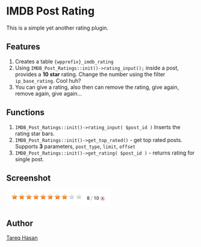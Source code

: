 IMDB Post Rating
====================

This is a simple yet another rating plugin.


Features
---------------
1. Creates a table `{wpprefix}_imdb_rating`
2. Using `IMDB_Post_Ratings::init()->rating_input();` inside a post, provides a **10 star** rating. Change the number using the filter `ip_base_rating`. Cool huh?
3. You can give a rating, also then can remove the rating, give again, remove again, give again…

Functions
------------------

1. `IMDB_Post_Ratings::init()->rating_input( $post_id )` Inserts the rating star bars.
1. `IMDB_Post_Ratings::init()->get_top_rated()` - get top rated posts. Supports **3** parameters, `post_type`, `limit`, `offset`
1. `IMDB_Post_Ratings::init()->get_rating( $post_id )` - returns rating for single post.

Screenshot
---------------
![screenshot](screenshot-1.png)


Author
----------------------------
[Tareq Hasan](http://tareq.wedevs.com)